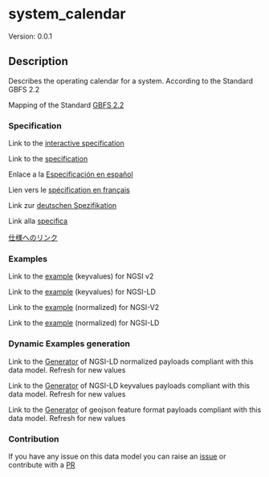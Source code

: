# system_calendar
Version: 0.0.1

## Description 

Describes the operating calendar for a system. According to the Standard GBFS 2.2

Mapping of the Standard [GBFS 2.2](https://github.com/NABSA/gbfs/blob/v2.2/gbfs.md)
### Specification

Link to the [interactive specification](https://swagger.lab.fiware.org/?url=https://smart-data-models.github.io/dataModel.GBFS/system_calendar/swagger.yaml)

Link to the [specification](https://github.com/smart-data-models/dataModel.GBFS/blob/master/system_calendar/doc/spec.md)

Enlace a la [Especificación en español](https://github.com/smart-data-models/dataModel.GBFS/blob/master/system_calendar/doc/spec_ES.md)

Lien vers le [spécification en français](https://github.com/smart-data-models/dataModel.GBFS/blob/master/system_calendar/doc/spec_FR.md)

Link zur [deutschen Spezifikation](https://github.com/smart-data-models/dataModel.GBFS/blob/master/system_calendar/doc/spec_DE.md)

Link alla [specifica](https://github.com/smart-data-models/dataModel.GBFS/blob/master/system_calendar/doc/spec_IT.md)

[仕様へのリンク](https://github.com/smart-data-models/dataModel.GBFS/blob/master/system_calendar/doc/spec_JA.md)
### Examples

Link to the [example](https://smart-data-models.github.io/dataModel.GBFS/system_calendar/examples/example.json) (keyvalues) for NGSI v2

Link to the [example](https://smart-data-models.github.io/dataModel.GBFS/system_calendar/examples/example.jsonld) (keyvalues) for NGSI-LD

Link to the [example](https://smart-data-models.github.io/dataModel.GBFS/system_calendar/examples/example-normalized.json) (normalized) for NGSI-V2

Link to the [example](https://smart-data-models.github.io/dataModel.GBFS/system_calendar/examples/example-normalized.jsonld) (normalized) for NGSI-LD
### Dynamic Examples generation

Link to the [Generator](https://smartdatamodels.org/extra/ngsi-ld_generator.php?schemaUrl=https://raw.githubusercontent.com/smart-data-models/dataModel.GBFS/master/system_calendar/schema.json&email=info@smartdatamodels.org) of NGSI-LD normalized payloads compliant with this data model. Refresh for new values

Link to the [Generator](https://smartdatamodels.org/extra/ngsi-ld_generator_keyvalues.php?schemaUrl=https://raw.githubusercontent.com/smart-data-models/dataModel.GBFS/master/system_calendar/schema.json&email=info@smartdatamodels.org) of NGSI-LD keyvalues payloads compliant with this data model. Refresh for new values

Link to the [Generator](https://smartdatamodels.org/extra/geojson_features_generator.php?schemaUrl=https://raw.githubusercontent.com/smart-data-models/dataModel.GBFS/master/system_calendar/schema.json&email=info@smartdatamodels.org) of geojson feature format payloads compliant with this data model. Refresh for new values
### Contribution

 If you have any issue on this data model you can raise an [issue](https://github.com/smart-data-models/dataModel.GBFS/issues)  or contribute with a [PR](https://github.com/smart-data-models/dataModel.GBFS/pulls)